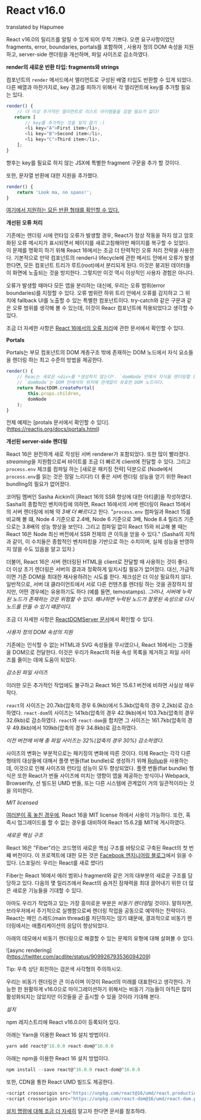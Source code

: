 # React v16.0
translated by Hapumee

React v16.0의 릴리즈를 알릴 수 있게 되어 무척 기쁘다. 오랜 요구사항이었던 fragments, error, boundaries, portals를 포함하여
, 사용자 정의 DOM 속성을 지원하고, server-side 렌더링을 개선하며, 파일 사이즈로 감소하였다.

**render의 새로운 반환 타입: fragments와 strings**

컴포넌트의 `render` 메서드에서 엘리먼트로 구성된 배열 타입도 반환할 수 있게 되었다. 다른 배열과 마찬가지로, key 경고를 피하기 위해서 각 엘리먼트에 key를 추가할 필요는 있다.

```javascript
render() {
    // 더 이상 추가적인 엘리먼트로 리스트 아이템들을 감쌀 필요가 없다!
   return [
       // key를 추가하는 것을 잊지 말기 :)
       <li key="A">First item</li>,
       <li key="B">Second item</li>,
       <li key="C">Third item</li>,
    ];
}
```

향후는 key를 필요로 하지 않는 JSX에 특별한 fragment 구문을 추가 할 것이다.

또한, 문자열 반환에 대한 지원을 추가했다.

```javascript
render() {
    return 'Look ma, no spans!';
}
```

[여기에서 지원하는 모든 반환 형태를 확인할 수 있다.](https://reactjs.org/docs/react-component.html#render)

**개선된 오류 처리**

기존에는 렌더링 시에 런타임 오류가 발생할 경우, React가 정상 작동을 하지 않고 암호화된 오류 메시지가 표시되면서 페이지를 새로고침해야만 페이지를 복구할 수 있었다. 이 문제를 명확히 하기 위해 React 16에서는 조금 더 탄력적인 오류 처리 전략을 사용한다. 기본적으로 만약 컴포넌트의 render나 lifecycle에 관한 메서드 안에서 오류가 발생한다면, 모든 컴포넌트 트리가 루트(root)에서 분리되게 된다. 이것은 붕괴된 데이터들이 화면에 노출되는 것을 방지한다. 그렇지만 이것 역시 이상적인 사용자 경험은 아니다.

오류가 발생할 때마다 모든 앱을 분리하는 대신에, 우리는 오류 범위(error boundaries)를 지정할 수 있다. 오류 범위란 하위 트리 안에서 오류를 감지하고 그 위치에 fallback UI를 노출할 수 있는 특별한 컴포넌트이다. try-catch와 같은 구문과 같은 오류 범위를 생각해 볼 수 있는데, 이것이 Reacr 컴포넌트에 적용되었다고 생각할 수 있다.  

조금 더 자세한 사항은 [React 16에서의 오류 처리](https://reactjs.org/blog/2017/07/26/error-handling-in-react-16.html)에 관한 문서에서 확인할 수 있다.

**Portals**

Portals는 부모 컴포넌트의 DOM 계층구조 밖에 존재하는 DOM 노드에서 자식 요소들을 렌더링 하는 최고 수준의 방법을 제공한다.

```javascript
render() {
    // Reac는 새로운 <div>를 *생성하지 않는다*. `domNode`안에서 자식을 렌더링할 뿐이다.
    // `domNode`는 DOM 안에서의 위치에 관계없이 유효한 DOM 노드이다.
    return ReactDOM.createPortal(
        this.props.children,
        domNode
    );
}
```

전체 예제는 [protals 문서에서 확인할 수 있다].(https://reactjs.org/docs/portals.html)

**개선된 server-side 렌더링**

React 16은 완전하게 새로 작성된 서버 renderer가 포함되었다. 또한 많이 빨라졌다. *streaming*을 지원함으로써 바이트를 조금 더 빠르게 client에 전달할 수 있다. 그리고 `process.env` 체크를 컴파일 하는 [새로운 패키징 전략] 덕분으로 (Node에서 `process.env`를 읽는 것은 정말 느리다!) 더 좋은 서버 렌더링 성능을 얻기 위한 React bundling의 필요가 없어졌다.  

코어팀 멤버인 Sasha Aickin이 [React 16의 SSR 향상에 대한 아티클]을 작성하였다. Sasha의 종합적인 벤치마킹에 의하면, React 16에서의 서버 렌더링이 React 15에서의 서버 렌더링에 비해 약 *3배 더 빠르다*고 한다. "`process.env` 컴파일과 React 15를 비교해 볼 떄, Node 4 기준으로 2.4배, Node 6 기준으로 3배, Node 8.4 릴리즈 기준으로는 3.8배의 성능 향상을 보인다. 그리고 컴파일 없이 React 15와 비교해 볼 때는 React 16은 Node 최신 버전에서 SSR 전체의 큰 이득을 얻을 수 있다." (Sasha의 지적과 같이, 이 수치들은 종합적인 벤치마킹을 기반으로 하는 수치이며, 실제 성능을 반영하지 않을 수도 있음을 알고 있자.) 

더불어, React 16은 서버 렌더링된 HTML을 client로 전달할 때 사용하는 것이 좋다. 더 이상 초기 렌더링은 서버의 결과과 정확하게 일치시킬 필요가 없어졌다. 대신, 가급적이면 기존 DOM을 최대한 재사용하려는 시도를 한다. 체크섬은 더 이상 필요하지 않다. 일반적으로, 서버 대 클라이언트에서 서로 다른 컨텐츠를 렌더링 하는 것을 권장하지 않지만, 어떤 경우에는 유용하기도 하다 (예를 들면, temostamps). *그러나, 서버에 누락된 노드가 존재하는 것은 위험할 수 있다. 왜냐하면 누락된 노드가 잘못된 속성으로 다시 노드를 만들 수 있기 떄문이다.*

조금 더 자세한 사항은 [ReactDOMServer 문서](https://reactjs.org/docs/react-dom-server.html)에서 확인할 수 있다.

*사용자 정의 DOM 속성의 지원*

기존에는 인식할 수 없는 HTML과 SVG 속성들을 무시였으나, React 16에서는 그것들을 DOM으로 전달한다. 이것은 우리가 React의 허용 속성 목록을 제거하고 파일 사이즈를 줄이는 데에 도움이 되었다.

*감소된 파일 사이즈*

이러한 모든 추가적인 작업에도 불구하고 React 16은 15.6.1 버전에 비하면 사실상 매우 작다.

`react`의 사이즈는 20.7kb(압축의 경우 6.9kb)에서 5.3kb(압축의 경우 2,2kb)로 감소하였다.
`react-dom`의 사이즈는 141kb(압축의 경우 42.9kb)에서 103.7kb(압축의 경우 32.6kb)로 감소하였다.
`react`와 `react-dom`을 합치면 그 사이즈는 161.7kb(압축의 경우 49.8kb)에서 109kb(압축의 경우 34.8kb)로 감소하였다.

*이전 버전에 비해 총 파일 사이즈는 32%(압축의 경우 30%) 감소하였다.*

사이즈의 변화는 부분적으로는 패키징의 변화에 따른 것이다. 이제 React는 각각 다른 형태의 대상들에 대해서 플랫 번들(flat bundle)로 생성하기 위해 [Rollup](https://rollupjs.org/)을 사용하는데, 이것으로 인해 사이즈와 런타임 성능이 모두 향상되었다. 플랫 번들(flat bundle) 형식은 또한 React가 번들 사이즈에 미치는 영향이 앱을 제공하는 방식이나 Webpack, Browserify, 선 빌드된 UMD 번들, 또는 다른 시스템에 관계없이 거의 일관적이라는 것을 의미한다. 

*MIT licensed*

[여러분이 혹 놓친 경우에](https://code.facebook.com/posts/300798627056246/relicensing-react-jest-flow-and-immutable-js/), React 16을 MIT license 하에서 사용이 가능하다. 또란, 혹 즉시 업그레이드를 할 수 없는 경우를 대비하여 React 15.6.2를 MIT에 게시하였다. 

*새로운 핵심 구조*

React 16은 "Fiber"라는 코드명의 새로운 핵심 구조를 바탕으로 구축된 React의 첫 번쨰 버전이다. 이 프로젝트에 대한 모든 것은 [Facebook 엔지니어링 블로그](https://code.facebook.com/posts/1716776591680069/react-16-a-look-inside-an-api-compatible-rewrite-of-our-frontend-ui-library/)에서 읽을 수 있다. (스포일러: 우리는 React를 새로 썼다!)

Fiber는 React 16에서 에러 범위나 fragment와 같은 거의 대부분의 새로운 구조를 담당하고 있다. 다음의 몇 릴리즈에서 React의 숨겨진 잠재력을 최대 끌어내기 위한 더 많은 새로운 기능들을 기대할 수 있다.

아마도 우리가 작업하고 있는 가장 흥미로운 부분은 *비동기 렌더링*일 것이다. 말하자면, 브라우저에서 주기적으로 실행함으로써 렌더링 작업을 공동으로 예약하는 전략이다. React는 메인 스레드(main thread)를 차단하지는 않기 떄문에, 결과적으로 비동기 렌더링에서는 애플리케이션의 응답이 향상되었다.

아래의 데모에서 비동기 렌더링으로 해결할 수 있는 문제의 유형에 대해 살펴볼 수 있다.

![async rendering]
(https://twitter.com/acdlite/status/909926793536094209)

Tip: 우측 상단 회전하는 검은색 사각형의 주의하시오.

우리는 비동기 렌더링은 큰 이슈이며 이것이 React의 미래를 대표한다고 생각한다. 가능한 한 원활하게 v16.0으로 마이그레이션하기 위해서는 비동기 기능들이 아직은 많이 활성화되지는 않았지만 이것들을 곧 출시할 수 있을 것이라 기대해 본다.  

*설치*

npm 레지스트리에 React v16.0.0이 등록되어 있다.

아래는 Yarn을 이용한 React 16 설치 방법이다.
```javascript
yarn add react@^16.0.0 react-dom@^16.0.0
```

아래는 npm을 이용한 React 16 설치 방법이다.
```javascript
npm install --save react@^16.0.0 react-dom@^16.0.0
```

또한, CDN을 통한 React UMD 빌드도 제공한다.
```javascript
<script crossorigin src="https://unpkg.com/react@16/umd/react.production.min.js"></script>
<script crossorigin src="https://unpkg.com/react-dom@16/umd/react-dom.production.min.js"></script>
```

[설치 명령에 대해 조금 더 자세히](https://reactjs.org/docs/installation.html) 알고자 한다면 문서를 참조하라.


